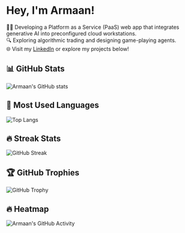 # Hey, I'm Armaan!

👨‍💻 Developing a Platform as a Service (PaaS) web app that integrates generative AI into preconfigured cloud workstations.  
🔍 Exploring algorithmic trading and designing game-playing agents.  
🌐 Visit my [LinkedIn](https://www.linkedin.com/in/armaan-kapoor/) or explore my projects below!

## 📊 GitHub Stats
![Armaan's GitHub stats](https://github-readme-stats.vercel.app/api?username=ak2k2&show_icons=true&theme=vue)

## 🧮 Most Used Languages
![Top Langs](https://github-readme-stats.vercel.app/api/top-langs/?username=ak2k2&layout=compact&theme=vue)

## 🔥 Streak Stats
![GitHub Streak](https://github-readme-streak-stats.herokuapp.com/?user=ak2k2&theme=dark)

## 🏆 GitHub Trophies
![GitHub Trophy](https://github-profile-trophy.vercel.app/?username=ak2k2&theme=nord&no-frame=true)

## 🔥 Heatmap
![Armaan's GitHub Activity](https://ghchart.rshah.org/ak2k2)


